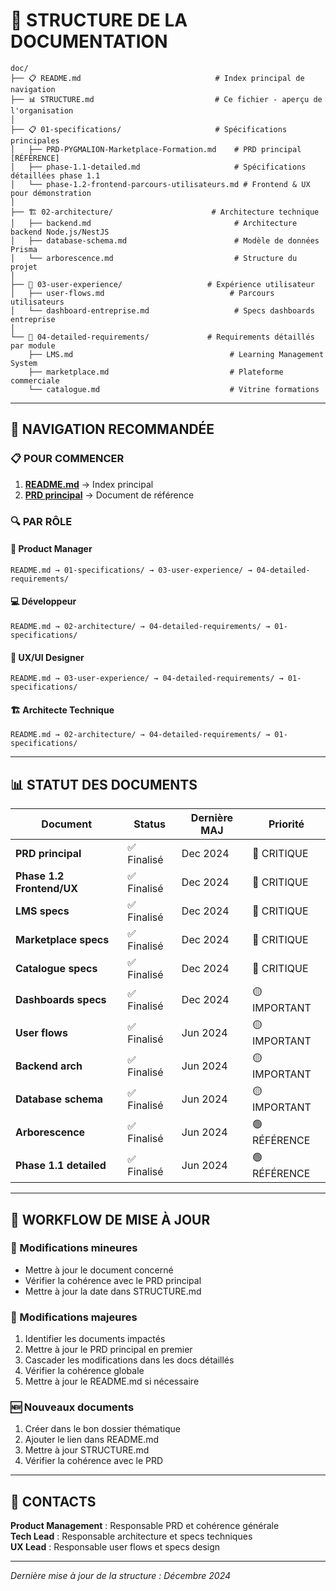 # 📁 STRUCTURE DE LA DOCUMENTATION

```
doc/
├── 📋 README.md                              # Index principal de navigation
├── 📊 STRUCTURE.md                           # Ce fichier - aperçu de l'organisation
│
├── 📋 01-specifications/                     # Spécifications principales
│   ├── PRD-PYGMALION-Marketplace-Formation.md    # PRD principal [RÉFÉRENCE]
│   ├── phase-1.1-detailed.md                     # Spécifications détaillées phase 1.1
│   └── phase-1.2-frontend-parcours-utilisateurs.md # Frontend & UX pour démonstration
│
├── 🏗️ 02-architecture/                      # Architecture technique
│   ├── backend.md                                # Architecture backend Node.js/NestJS
│   ├── database-schema.md                        # Modèle de données Prisma
│   └── arborescence.md                           # Structure du projet
│
├── 👤 03-user-experience/                   # Expérience utilisateur
│   ├── user-flows.md                            # Parcours utilisateurs
│   └── dashboard-entreprise.md                   # Specs dashboards entreprise
│
└── 📖 04-detailed-requirements/             # Requirements détaillés par module
    ├── LMS.md                                   # Learning Management System
    ├── marketplace.md                           # Plateforme commerciale
    └── catalogue.md                             # Vitrine formations
```

---

## 🎯 **NAVIGATION RECOMMANDÉE**

### **📋 POUR COMMENCER**
1. **[README.md](README.md)** → Index principal
2. **[PRD principal](01-specifications/PRD-PYGMALION-Marketplace-Formation.md)** → Document de référence

### **🔍 PAR RÔLE**

#### 👔 **Product Manager**
```
README.md → 01-specifications/ → 03-user-experience/ → 04-detailed-requirements/
```

#### 💻 **Développeur**
```
README.md → 02-architecture/ → 04-detailed-requirements/ → 01-specifications/
```

#### 🎨 **UX/UI Designer**
```
README.md → 03-user-experience/ → 04-detailed-requirements/ → 01-specifications/
```

#### 🏗️ **Architecte Technique**
```
README.md → 02-architecture/ → 04-detailed-requirements/ → 01-specifications/
```

---

## 📊 **STATUT DES DOCUMENTS**

| Document | Status | Dernière MAJ | Priorité |
|----------|--------|--------------|----------|
| **PRD principal** | ✅ Finalisé | Dec 2024 | 🔴 CRITIQUE |
| **Phase 1.2 Frontend/UX** | ✅ Finalisé | Dec 2024 | 🔴 CRITIQUE |
| **LMS specs** | ✅ Finalisé | Dec 2024 | 🔴 CRITIQUE |
| **Marketplace specs** | ✅ Finalisé | Dec 2024 | 🔴 CRITIQUE |
| **Catalogue specs** | ✅ Finalisé | Dec 2024 | 🔴 CRITIQUE |
| **Dashboards specs** | ✅ Finalisé | Dec 2024 | 🟡 IMPORTANT |
| **User flows** | ✅ Finalisé | Jun 2024 | 🟡 IMPORTANT |
| **Backend arch** | ✅ Finalisé | Jun 2024 | 🟡 IMPORTANT |
| **Database schema** | ✅ Finalisé | Jun 2024 | 🟡 IMPORTANT |
| **Arborescence** | ✅ Finalisé | Jun 2024 | 🟢 RÉFÉRENCE |
| **Phase 1.1 detailed** | ✅ Finalisé | Jun 2024 | 🟢 RÉFÉRENCE |

---

## 🔄 **WORKFLOW DE MISE À JOUR**

### **📝 Modifications mineures**
- Mettre à jour le document concerné
- Vérifier la cohérence avec le PRD principal
- Mettre à jour la date dans STRUCTURE.md

### **🚨 Modifications majeures**
1. Identifier les documents impactés
2. Mettre à jour le PRD principal en premier
3. Cascader les modifications dans les docs détaillés
4. Vérifier la cohérence globale
5. Mettre à jour le README.md si nécessaire

### **🆕 Nouveaux documents**
1. Créer dans le bon dossier thématique
2. Ajouter le lien dans README.md
3. Mettre à jour STRUCTURE.md
4. Vérifier la cohérence avec le PRD

---

## 📧 **CONTACTS**

**Product Management** : Responsable PRD et cohérence générale  
**Tech Lead** : Responsable architecture et specs techniques  
**UX Lead** : Responsable user flows et specs design

---

*Dernière mise à jour de la structure : Décembre 2024* 
